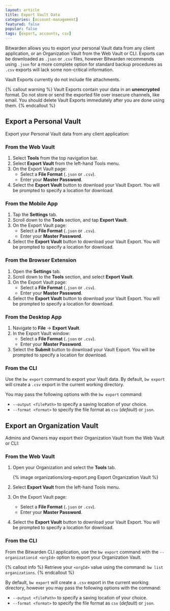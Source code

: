 ```yaml
---
layout: article
title: Export Vault Data
categories: [account-management]
featured: false
popular: false
tags: [export, accounts, csv]
---
```


Bitwarden allows you to export your personal Vault data from any client application, or an Organization Vault from the Web Vault or CLI. Exports can be downloaded as `.json` or `.csv` files, however Bitwarden recommends using `.json` for a more complete option for standard backup procedures as `.csv` exports will lack some non-critical information.

Vault Exports currently do not include file attachments.

{% callout warning %}
Vault Exports contain your data in an **unencrypted** format. Do not store or send the exported file over insecure channels, like email. You should delete Vault Exports immediately after you are done using them.
{% endcallout %}

## Export a Personal Vault

Export your Personal Vault data from any client application:

### From the Web Vault

1. Select **Tools** from the top navigation bar.
3. Select **Export Vault** from the left-hand Tools menu.
4. On the Export Vault page:
   - Select a **File Format** (`.json` or `.csv`).
   - Enter your **Master Password**.
5. Select the **Export Vault** button to download your Vault Export. You will be prompted to specify a location for download.

### From the Mobile App

1. Tap the **Settings** tab.
2. Scroll down to the **Tools** section, and tap **Export Vault**.
3. On the Export Vault page:
   - Select a **File Format** (`.json` or `.csv`).
   - Enter your **Master Password**.
4. Select the **Export Vault** button to download your Vault Export. You will be prompted to specify a location for download.

### From the Browser Extension

1. Open the **Settings** tab.
2. Scroll down to the **Tools** section, and select **Export Vault**.
4. On the Export Vault page:
   - Select a **File Format** (`.json` or `.csv`).
   - Enter your **Master Password**.
5. Select the **Export Vault** button to download your Vault Export. You will be prompted to specify a location for download.

### From the Desktop App

1. Navigate to **File** &rarr; **Export Vault**.
2. In the Export Vault window:
   - Select a **File Format** (`.json` or `.csv`).
   - Enter your **Master Password**.
3. Select the **Submit** button to download your Vault Export. You will be prompted to specify a location for download.

### From the CLI

Use the `bw export` command to export your Vault data. By default, `bw export` will create a `.csv` export in the current working directory.

You may pass the following options with the `bw export` command:
- `--output <filePath>` to specify a saving location of your choice.
- `--format <format>` to specify the file format as `csv` (*default*) or `json`.

## Export an Organization Vault

Admins and Owners may export their Organization Vault from the Web Vault or CLI:

### From the Web Vault

1. Open your Organization and select the **Tools** tab.

   {% image organizations/org-export.png Export Organization Vault %}
2. Select **Export Vault** from the left-hand Tools menu.
4. On the Export Vault page:
   - Select a **File Format** (`.json` or `.csv`).
   - Enter your **Master Password**.
5. Select the **Export Vault** button to download your Vault Export. You will be prompted to specify a location for download.

### From the CLI

From the Bitwarden CLI application, use the `bw export` command with the `--organizationid <orgId>` option to export your Organization Vault.

{% callout info %}
Retrieve your `<orgId>` value using the command: `bw list organizations`.
{% endcallout %}

By default, `bw export` will create a `.csv` export in the current working directory, however you may pass the following options with the command:
- `--output <filePath>` to specify a saving location of your choice.
- `--format <format>` to specify the file format as `csv` (*default*) or `json`.

